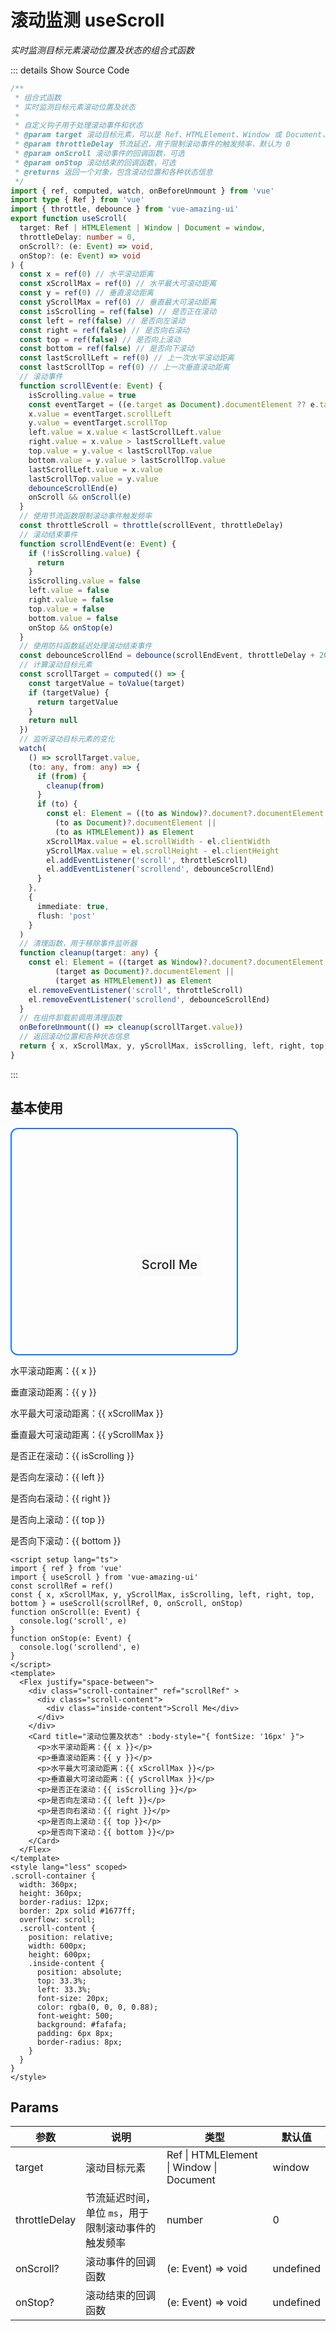 # 滚动监测 useScroll

<GlobalElement />

*实时监测目标元素滚动位置及状态的组合式函数*

::: details Show Source Code

```ts
/**
 * 组合式函数
 * 实时监测目标元素滚动位置及状态
 *
 * 自定义钩子用于处理滚动事件和状态
 * @param target 滚动目标元素，可以是 Ref、HTMLElement、Window 或 Document，默认为 window
 * @param throttleDelay 节流延迟，用于限制滚动事件的触发频率，默认为 0
 * @param onScroll 滚动事件的回调函数，可选
 * @param onStop 滚动结束的回调函数，可选
 * @returns 返回一个对象，包含滚动位置和各种状态信息
 */
import { ref, computed, watch, onBeforeUnmount } from 'vue'
import type { Ref } from 'vue'
import { throttle, debounce } from 'vue-amazing-ui'
export function useScroll(
  target: Ref | HTMLElement | Window | Document = window,
  throttleDelay: number = 0,
  onScroll?: (e: Event) => void,
  onStop?: (e: Event) => void
) {
  const x = ref(0) // 水平滚动距离
  const xScrollMax = ref(0) // 水平最大可滚动距离
  const y = ref(0) // 垂直滚动距离
  const yScrollMax = ref(0) // 垂直最大可滚动距离
  const isScrolling = ref(false) // 是否正在滚动
  const left = ref(false) // 是否向左滚动
  const right = ref(false) // 是否向右滚动
  const top = ref(false) // 是否向上滚动
  const bottom = ref(false) // 是否向下滚动
  const lastScrollLeft = ref(0) // 上一次水平滚动距离
  const lastScrollTop = ref(0) // 上一次垂直滚动距离
  // 滚动事件
  function scrollEvent(e: Event) {
    isScrolling.value = true
    const eventTarget = ((e.target as Document).documentElement ?? e.target) as HTMLElement
    x.value = eventTarget.scrollLeft
    y.value = eventTarget.scrollTop
    left.value = x.value < lastScrollLeft.value
    right.value = x.value > lastScrollLeft.value
    top.value = y.value < lastScrollTop.value
    bottom.value = y.value > lastScrollTop.value
    lastScrollLeft.value = x.value
    lastScrollTop.value = y.value
    debounceScrollEnd(e)
    onScroll && onScroll(e)
  }
  // 使用节流函数限制滚动事件触发频率
  const throttleScroll = throttle(scrollEvent, throttleDelay)
  // 滚动结束事件
  function scrollEndEvent(e: Event) {
    if (!isScrolling.value) {
      return
    }
    isScrolling.value = false
    left.value = false
    right.value = false
    top.value = false
    bottom.value = false
    onStop && onStop(e)
  }
  // 使用防抖函数延迟处理滚动结束事件
  const debounceScrollEnd = debounce(scrollEndEvent, throttleDelay + 200)
  // 计算滚动目标元素
  const scrollTarget = computed(() => {
    const targetValue = toValue(target)
    if (targetValue) {
      return targetValue
    }
    return null
  })
  // 监听滚动目标元素的变化
  watch(
    () => scrollTarget.value,
    (to: any, from: any) => {
      if (from) {
        cleanup(from)
      }
      if (to) {
        const el: Element = ((to as Window)?.document?.documentElement ||
          (to as Document)?.documentElement ||
          (to as HTMLElement)) as Element
        xScrollMax.value = el.scrollWidth - el.clientWidth
        yScrollMax.value = el.scrollHeight - el.clientHeight
        el.addEventListener('scroll', throttleScroll)
        el.addEventListener('scrollend', debounceScrollEnd)
      }
    },
    {
      immediate: true,
      flush: 'post'
    }
  )
  // 清理函数，用于移除事件监听器
  function cleanup(target: any) {
    const el: Element = ((target as Window)?.document?.documentElement ||
          (target as Document)?.documentElement ||
          (target as HTMLElement)) as Element
    el.removeEventListener('scroll', throttleScroll)
    el.removeEventListener('scrollend', debounceScrollEnd)
  }
  // 在组件卸载前调用清理函数
  onBeforeUnmount(() => cleanup(scrollTarget.value))
  // 返回滚动位置和各种状态信息
  return { x, xScrollMax, y, yScrollMax, isScrolling, left, right, top, bottom }
}
```

:::

<script setup lang="ts">
import { ref } from 'vue'
import { useScroll } from 'vue-amazing-ui'
const scrollRef = ref()
const { x, xScrollMax, y, yScrollMax, isScrolling, left, right, top, bottom } = useScroll(scrollRef, 0, onScroll, onStop)
function onScroll(e: Event) {
  console.log('scroll', e)
}
function onStop(e: Event) {
  console.log('scrollend', e)
}
</script>

## 基本使用

<Flex justify="space-between">
  <div class="scroll-container" ref="scrollRef" >
    <div class="scroll-content">
      <div class="inside-content">Scroll Me</div>
    </div>
  </div>
  <Card title="滚动位置及状态" :body-style="{ fontSize: '16px' }">
    <p>水平滚动距离：{{ x }}</p>
    <p>垂直滚动距离：{{ y }}</p>
    <p>水平最大可滚动距离：{{ xScrollMax }}</p>
    <p>垂直最大可滚动距离：{{ yScrollMax }}</p>
    <p>是否正在滚动：{{ isScrolling }}</p>
    <p>是否向左滚动：{{ left }}</p>
    <p>是否向右滚动：{{ right }}</p>
    <p>是否向上滚动：{{ top }}</p>
    <p>是否向下滚动：{{ bottom }}</p>
  </Card>
</Flex>

<style lang="less" scoped>
.scroll-container {
  width: 360px;
  height: 360px;
  border-radius: 12px;
  border: 2px solid #1677ff;
  overflow: scroll;
  .scroll-content {
    position: relative;
    width: 600px;
    height: 600px;
    .inside-content {
      position: absolute;
      top: 33.3%;
      left: 33.3%;
      font-size: 20px;
      color: rgba(0, 0, 0, 0.88);
      font-weight: 500;
      background: #fafafa;
      padding: 6px 8px;
      border-radius: 8px;
    }
  }
}
</style>

```vue
<script setup lang="ts">
import { ref } from 'vue'
import { useScroll } from 'vue-amazing-ui'
const scrollRef = ref()
const { x, xScrollMax, y, yScrollMax, isScrolling, left, right, top, bottom } = useScroll(scrollRef, 0, onScroll, onStop)
function onScroll(e: Event) {
  console.log('scroll', e)
}
function onStop(e: Event) {
  console.log('scrollend', e)
}
</script>
<template>
  <Flex justify="space-between">
    <div class="scroll-container" ref="scrollRef" >
      <div class="scroll-content">
        <div class="inside-content">Scroll Me</div>
      </div>
    </div>
    <Card title="滚动位置及状态" :body-style="{ fontSize: '16px' }">
      <p>水平滚动距离：{{ x }}</p>
      <p>垂直滚动距离：{{ y }}</p>
      <p>水平最大可滚动距离：{{ xScrollMax }}</p>
      <p>垂直最大可滚动距离：{{ yScrollMax }}</p>
      <p>是否正在滚动：{{ isScrolling }}</p>
      <p>是否向左滚动：{{ left }}</p>
      <p>是否向右滚动：{{ right }}</p>
      <p>是否向上滚动：{{ top }}</p>
      <p>是否向下滚动：{{ bottom }}</p>
    </Card>
  </Flex>
</template>
<style lang="less" scoped>
.scroll-container {
  width: 360px;
  height: 360px;
  border-radius: 12px;
  border: 2px solid #1677ff;
  overflow: scroll;
  .scroll-content {
    position: relative;
    width: 600px;
    height: 600px;
    .inside-content {
      position: absolute;
      top: 33.3%;
      left: 33.3%;
      font-size: 20px;
      color: rgba(0, 0, 0, 0.88);
      font-weight: 500;
      background: #fafafa;
      padding: 6px 8px;
      border-radius: 8px;
    }
  }
}
</style>
```

## Params

参数 | 说明 | 类型 | 默认值
-- | -- | -- | --
target | 滚动目标元素 | Ref &#124; HTMLElement &#124; Window &#124; Document | window
throttleDelay | 节流延迟时间，单位 `ms`，用于限制滚动事件的触发频率 | number | 0
onScroll? | 滚动事件的回调函数 | (e: Event) => void | undefined
onStop? | 滚动结束的回调函数 | (e: Event) => void | undefined
